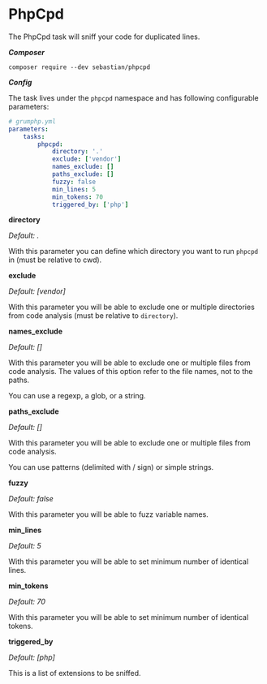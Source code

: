 # PhpCpd

The PhpCpd task will sniff your code for duplicated lines.

***Composer***

```
composer require --dev sebastian/phpcpd
```

***Config***

The task lives under the `phpcpd` namespace and has following configurable parameters:

```yaml
# grumphp.yml
parameters:
    tasks:
        phpcpd:
            directory: '.'
            exclude: ['vendor']
            names_exclude: []
            paths_exclude: []
            fuzzy: false
            min_lines: 5
            min_tokens: 70
            triggered_by: ['php']
```

**directory**

*Default: .*

With this parameter you can define which directory you want to run `phpcpd` in (must be relative to cwd).

**exclude**

*Default: [vendor]*

With this parameter you will be able to exclude one or multiple directories from code analysis (must be relative to `directory`).

**names_exclude**

*Default: []*

With this parameter you will be able to exclude one or multiple files from code analysis.
The values of this option refer to the file names, not to the paths.

You can use a regexp, a glob, or a string.

**paths_exclude**

*Default: []*

With this parameter you will be able to exclude one or multiple files from code analysis.

You can use patterns (delimited with / sign) or simple strings.

**fuzzy**

*Default: false*

With this parameter you will be able to fuzz variable names.

**min_lines**

*Default: 5*

With this parameter you will be able to set minimum number of identical lines.

**min_tokens**

*Default: 70*

With this parameter you will be able to set minimum number of identical tokens.

**triggered_by**

*Default: [php]*

This is a list of extensions to be sniffed.
